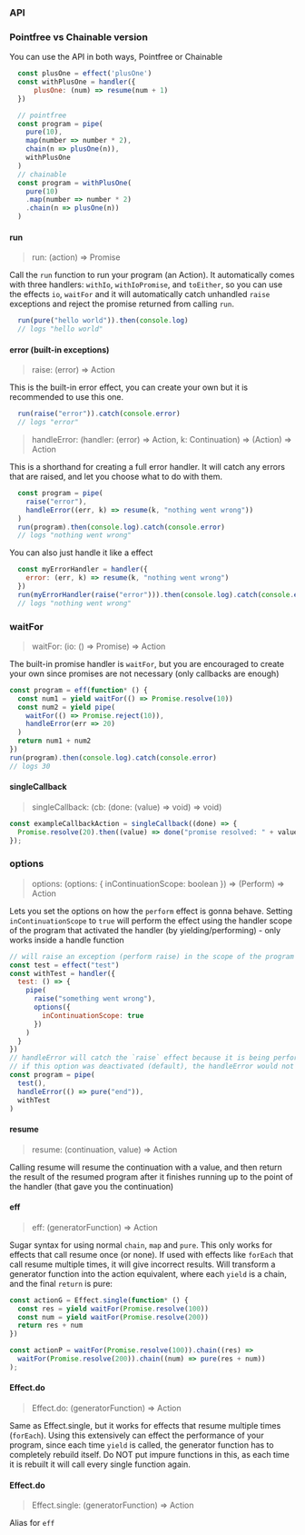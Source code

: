 ### API

### Pointfree vs Chainable version
You can use the API in both ways, Pointfree or Chainable
```javascript
  const plusOne = effect('plusOne')
  const withPlusOne = handler({
      plusOne: (num) => resume(num + 1)
  })

  // pointfree
  const program = pipe(
    pure(10),
    map(number => number * 2),
    chain(n => plusOne(n)),
    withPlusOne
  )
  // chainable
  const program = withPlusOne(
    pure(10)
    .map(number => number * 2)
    .chain(n => plusOne(n))
  )
```

#### run
> run: (action) => Promise

Call the `run` function to run your program (an Action).
It automatically comes with three handlers: `withIo`, `withIoPromise`, and `toEither`, so you can use the effects `io`, `waitFor` and it will automatically catch unhandled `raise` exceptions and reject the promise returned from calling `run`.
```javascript
  run(pure("hello world")).then(console.log)
  // logs "hello world"
``` 

#### error (built-in exceptions)
> raise: (error) => Action

This is the built-in error effect, you can create your own but it is recommended to use this one.
```javascript
  run(raise("error")).catch(console.error)
  // logs "error"
``` 

> handleError: (handler: (error) => Action, k: Continuation) => (Action) => Action

This is a shorthand for creating a full error handler. It will catch any errors that are raised, and let you choose what to do with them.
```javascript
  const program = pipe(
    raise("error"),
    handleError((err, k) => resume(k, "nothing went wrong"))
  )
  run(program).then(console.log).catch(console.error)
  // logs "nothing went wrong"
``` 
You can also just handle it like a effect
```javascript
  const myErrorHandler = handler({
    error: (err, k) => resume(k, "nothing went wrong")
  })
  run(myErrorHandler(raise("error"))).then(console.log).catch(console.error)
  // logs "nothing went wrong"
```

### waitFor
> waitFor: (io: () => Promise) => Action

The built-in promise handler is `waitFor`, but you are encouraged to create your own since promises are not necessary (only callbacks are enough)
```javascript
const program = eff(function* () {
  const num1 = yield waitFor(() => Promise.resolve(10))
  const num2 = yield pipe(
    waitFor(() => Promise.reject(10)),
    handleError(err => 20)
  )
  return num1 + num2
})
run(program).then(console.log).catch(console.error)
// logs 30
```

#### singleCallback
> singleCallback: (cb: (done: (value) => void) => void)

```javascript
const exampleCallbackAction = singleCallback((done) => {
  Promise.resolve(20).then((value) => done("promise resolved: " + value));
});
```

### options
> options: (options: { inContinuationScope: boolean }) => (Perform) => Action

Lets you set the options on how the `perform` effect is gonna behave.
Setting `inContinuationScope` to `true` will perform the effect using the handler scope of the program that activated the handler (by yielding/performing) - only works inside a handle function
```javascript
// will raise an exception (perform raise) in the scope of the program that performed `test`, so that he can catch it by being able to wrap the `perform` and not the handler
const test = effect("test")
const withTest = handler({
  test: () => {
    pipe(
      raise("something went wrong"),
      options({
        inContinuationScope: true
      })
    )
  }
})
// handleError will catch the `raise` effect because it is being performed in its scope (with the inContinuationScope option)
// if this option was deactivated (default), the handleError would not catch the `raise` effect unless it was put around the `withTest` that yields the `raise` effect
const program = pipe(
  test(),
  handleError(() => pure("end")),
  withTest
)
```

#### resume
> resume: (continuation, value) => Action

Calling resume will resume the continuation with a value, and then return the result of the resumed program after it finishes running up to the point of the handler (that gave you the continuation)

#### eff
> eff: (generatorFunction) => Action

Sugar syntax for using normal `chain`, `map` and `pure`. 
This only works for effects that call resume once (or none). If used with effects like `forEach` that call resume multiple times, it will give incorrect results.
Will transform a generator function into the action equivalent, where each `yield` is a chain, and the final `return` is pure:
```javascript
const actionG = Effect.single(function* () {
  const res = yield waitFor(Promise.resolve(100))
  const num = yield waitFor(Promise.resolve(200))
  return res + num
})

const actionP = waitFor(Promise.resolve(100)).chain((res) =>
  waitFor(Promise.resolve(200)).chain((num) => pure(res + num))
);
```

#### Effect.do
> Effect.do: (generatorFunction) => Action

Same as Effect.single, but it works for effects that resume multiple times (`forEach`).
Using this extensively can effect the performance of your program, since each time `yield` is called, the generator function has to completely rebuild itself. 
Do NOT put impure functions in this, as each time it is rebuilt it will call every single function again.

#### Effect.do
> Effect.single: (generatorFunction) => Action

Alias for `eff`